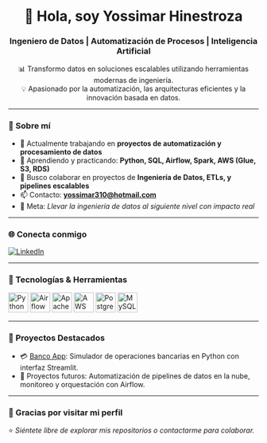 
<h1 align="center">👋 Hola, soy Yossimar Hinestroza</h1>
<h3 align="center">Ingeniero de Datos | Automatización de Procesos | Inteligencia Artificial</h3>

<p align="center">
  📊 Transformo datos en soluciones escalables utilizando herramientas modernas de ingeniería.<br>
  💡 Apasionado por la automatización, las arquitecturas eficientes y la innovación basada en datos.
</p>

---

### 🚀 Sobre mí

- 🔭 Actualmente trabajando en **proyectos de automatización y procesamiento de datos**
- 🌱 Aprendiendo y practicando: **Python, SQL, Airflow, Spark, AWS (Glue, S3, RDS)**  
- 🤝 Busco colaborar en proyectos de **Ingeniería de Datos, ETLs, y pipelines escalables**
- 📫 Contacto: **yossimar310@hotmail.com**
- 🎯 Meta: *Llevar la ingeniería de datos al siguiente nivel con impacto real*

---

### 🌐 Conecta conmigo

[![LinkedIn](https://img.shields.io/badge/-LinkedIn-0A66C2?style=for-the-badge&logo=linkedin&logoColor=white)](https://www.linkedin.com/in/yossimar-hinestroza-agualimpia-345aa31ab/)

---

### 🧰 Tecnologías & Herramientas

<p align="left">
  <img src="https://cdn.jsdelivr.net/gh/devicons/devicon/icons/python/python-original.svg" width="40" alt="Python"/>
  <img src="https://cdn.jsdelivr.net/gh/devicons/devicon/icons/apacheairflow/apacheairflow-original.svg" width="40" alt="Airflow"/>
  <img src="https://cdn.jsdelivr.net/gh/devicons/devicon/icons/apache/apache-original.svg" width="40" alt="Apache"/>
  <img src="https://cdn.jsdelivr.net/gh/devicons/devicon/icons/amazonwebservices/amazonwebservices-original.svg" width="40" alt="AWS"/>
  <img src="https://cdn.jsdelivr.net/gh/devicons/devicon/icons/postgresql/postgresql-original.svg" width="40" alt="PostgreSQL"/>
  <img src="https://cdn.jsdelivr.net/gh/devicons/devicon/icons/mysql/mysql-original.svg" width="40" alt="MySQL"/>
</p>

---

### 📂 Proyectos Destacados

- 💳 [Banco App](https://github.com/yossimarh/Banco_app): Simulador de operaciones bancarias en Python con interfaz Streamlit.  
- 🔄 Proyectos futuros: Automatización de pipelines de datos en la nube, monitoreo y orquestación con Airflow.

---

### 🙌 Gracias por visitar mi perfil  
⭐ *Siéntete libre de explorar mis repositorios o contactarme para colaborar.*
